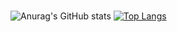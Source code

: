 ### 

<!--
**JonyeokLEE/JonyeokLEE** is a ✨ _special_ ✨ repository because its `README.md` (this file) appears on your GitHub profile.

Here are some ideas to get you started:

- 🔭 I’m currently working on ...
- 🌱 I’m currently learning ...
- 👯 I’m looking to collaborate on ...
- 🤔 I’m looking for help with ...
- 💬 Ask me about ...
- 📫 How to reach me: ...
- 😄 Pronouns: ...
- ⚡ Fun fact: ...
-->
![Anurag's GitHub stats](https://github-readme-stats.vercel.app/api?username=JongHyeokLEE&show_icons=true&theme=radical)
[![Top Langs](https://github-readme-stats.vercel.app/api/top-langs/?username=JongHyeokLEE)](https://github.com/anuraghazra/github-readme-stats)
